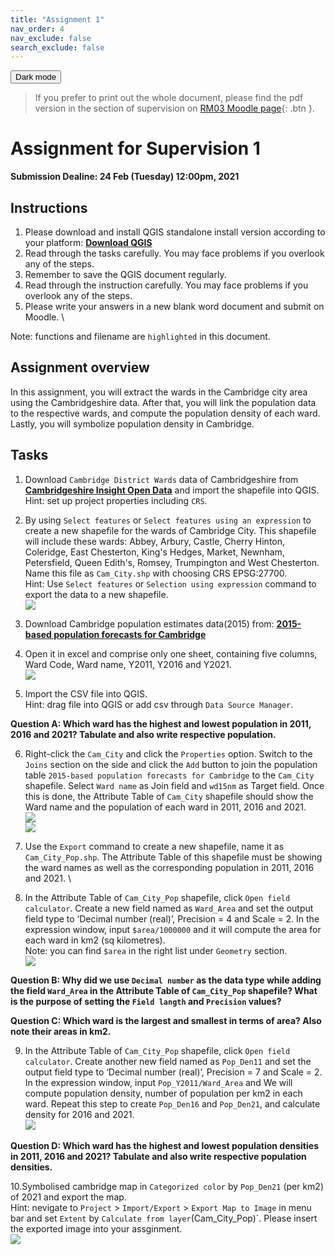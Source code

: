 ```yaml
---
title: "Assignment 1"
nav_order: 4
nav_exclude: false
search_exclude: false
---
```


<button class="btn js-toggle-dark-mode">Dark mode</button>

<script>
const toggleDarkMode = document.querySelector('.js-toggle-dark-mode');

jtd.addEvent(toggleDarkMode, 'click', function(){
  if (jtd.getTheme() === 'dark') {
    jtd.setTheme('light');
    toggleDarkMode.textContent = 'Dark mode';
  } else {
    jtd.setTheme('dark');
    toggleDarkMode.textContent = 'Return to the light mode';
  }
});
</script>

> If you prefer to print out the whole document, please find the pdf version in the section of supervision on [RM03 Moodle page](https://www.vle.cam.ac.uk/course/view.php?id=179012){: .btn }.

# Assignment for Supervision 1
**Submission Dealine: 24 Feb (Tuesday) 12:00pm, 2021**

## Instructions
1. Please download and install QGIS standalone install version according to your platform: [**Download QGIS**](https://qgis.org/en/site/forusers/download.html)
2. Read through the tasks carefully. You may face problems if you overlook any of the steps.
3. Remember to save the QGIS document regularly. 
4. Read through the instruction carefully. You may face problems if you overlook any of the steps.
5. Please write your answers in a new blank word document and submit on Moodle. \

Note: functions and filename are `highlighted` in this document.

## Assignment overview
In this assignment, you will extract the wards in the Cambridge city area using the Cambridgeshire data. After that, you will link the population data to the respective wards, and compute the population density of each ward. Lastly, you will symbolize population density in Cambridge.

## Tasks
1. Download `Cambridge District Wards` data of Cambridgeshire from [**Cambridgeshire Insight Open Data**](https://data.cambridgeshireinsight.org.uk/dataset/wardselectoral-divisions/resource/a5da0436-1142-48a9-8d82-d070fae138aa) and import the shapefile into QGIS. \
Hint: set up project properties including `CRS`.

2. By using `Select features` or `Select features using an expression` to create a new shapefile for the wards of Cambridge City. This shapefile will include these wards: Abbey, Arbury, Castle, Cherry Hinton, Coleridge, East Chesterton, King's Hedges, Market, Newnham, Petersfield, Queen Edith's, Romsey, Trumpington and West Chesterton. Name this file as `Cam_City.shp` with choosing CRS EPSG:27700. \
Hint: Use `Select features` or `Selection using expression` command to export the data to a new shapefile. \
![](statics/Assignment1_cambridge.png)

3. Download Cambridge population estimates data(2015) from: [**2015-based population forecasts for Cambridge**](https://data.cambridgeshireinsight.org.uk/dataset/2015-based-population-and-dwelling-stock-forecasts-cambridgeshire-and-peterborough-0)

4. Open it in excel and comprise only one sheet, containing five columns, Ward Code, Ward name, Y2011, Y2016 and Y2021. \
![](statics/Assignment1_pop.png)

5. Import the CSV file into QGIS. \
Hint: drag file into QGIS or add csv through `Data Source Manager`.

**Question A: Which ward has the highest and lowest population in 2011, 2016 and 2021? Tabulate and also write respective population.**

6. Right-click the `Cam_City` and click the `Properties` option. Switch to the `Joins` section on the side and click the `Add` button to join the population table `2015-based population forecasts for Cambridge` to the `Cam_City` shapefile. Select `Ward name` as Join field and `wd15nm` as Target field. Once this is done, the Attribute Table of `Cam_City` shapefile should show the Ward name and the population of each ward in 2011, 2016 and 2021. \
![](statics/Assignment1_join.png) \
![](statics/Assignment1_joined.png)

7. Use the `Export` command to create a new shapefile, name it as `Cam_City_Pop.shp`. The Attribute Table of this shapefile must be showing the ward names as well as the corresponding population in 2011, 2016 and 2021. \

8. In the Attribute Table of `Cam_City_Pop` shapefile, click `Open field calculator`. Create a new field named as `Ward_Area` and set the output field type to ‘Decimal number (real)’, Precision = 4 and Scale = 2. In the expression window, input `$area/1000000` and it will compute the area for each ward in km2 (sq kilometres). \
Note: you can find `$area` in the right list under `Geometry` section. \
![](statics/Assignment1_area.png)

**Question B: Why did we use `Decimal number` as the data type while adding the field `Ward_Area` in the Attribute Table of `Cam_City_Pop` shapefile? What is the purpose of setting the `Field langth` and `Precision` values?**

**Question C: Which ward is the largest and smallest in terms of area? Also note their areas in km2.**

9. In the Attribute Table of `Cam_City_Pop` shapefile, click `Open field calculator`. Create another new field named as `Pop_Den11` and set the output field type to ‘Decimal number (real)’, Precision = 7 and Scale = 2. In the expression window, input `Pop_Y2011/Ward_Area` and We will compute population density, number of population per km2 in each ward. Repeat this step to create `Pop_Den16` and `Pop_Den21`, and calculate density for 2016 and 2021. \
![](statics/Assignment1_density.png)


**Question D: Which ward has the highest and lowest population densities in 2011, 2016 and 2021? Tabulate and also write respective population densities.**

10.Symbolised cambridge map in `Categorized color` by `Pop_Den21` (per km2) of 2021 and export the map.<br>
Hint: nevigate to `Project` > `Import/Export` > `Export Map to Image` in menu bar and set `Extent` by `Calculate from layer`(Cam_City_Pop)`. Please insert the exported image into your assginment. \
![](statics/Assignment1_final.png)
